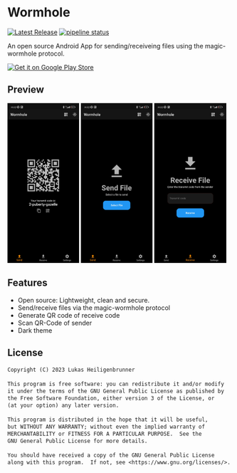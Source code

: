 # Wormhole

[![Latest Release](https://gitlab.com/lukas-heiligenbrunner/wormhole/-/badges/release.svg)](https://gitlab.com/lukas-heiligenbrunner/wormhole/-/releases)
[![pipeline status](https://gitlab.com/lukas-heiligenbrunner/wormhole/badges/main/pipeline.svg)](https://gitlab.com/lukas-heiligenbrunner/wormhole/-/commits/main)

An open source Android App for sending/receiveing files using the magic-wormhole protocol.

[<img src="https://play.google.com/intl/en_us/badges/static/images/badges/en_badge_web_generic.png" alt="Get it on Google Play Store" height="75">](https://play.google.com/store/apps/details?id=eu.heili.wormhole)

## Preview

<p><img src="android/fastlane/metadata/android/en-US/images/phoneScreenshots/Screenshot_2023-01-15-14-32-55-338_eu.heili.wormhole.jpg" width="32%"  alt=""/> 
<img src="android/fastlane/metadata/android/en-US/images/phoneScreenshots/Screenshot_2023-01-15-14-32-21-204_eu.heili.wormhole.jpg" width="32%"  alt=""/> 
<img src="android/fastlane/metadata/android/en-US/images/phoneScreenshots/Screenshot_2023-01-15-14-32-23-995_eu.heili.wormhole.jpg" width="32%"  alt=""/></p>

## Features

- Open source: Lightweight, clean and secure.
- Send/receive files via the magic-wormhole protocol
- Generate QR code of receive code
- Scan QR-Code of sender
- Dark theme

## License

    Copyright (C) 2023 Lukas Heiligenbrunner

    This program is free software: you can redistribute it and/or modify
    it under the terms of the GNU General Public License as published by
    the Free Software Foundation, either version 3 of the License, or
    (at your option) any later version.

    This program is distributed in the hope that it will be useful,
    but WITHOUT ANY WARRANTY; without even the implied warranty of
    MERCHANTABILITY or FITNESS FOR A PARTICULAR PURPOSE.  See the
    GNU General Public License for more details.

    You should have received a copy of the GNU General Public License
    along with this program.  If not, see <https://www.gnu.org/licenses/>.

